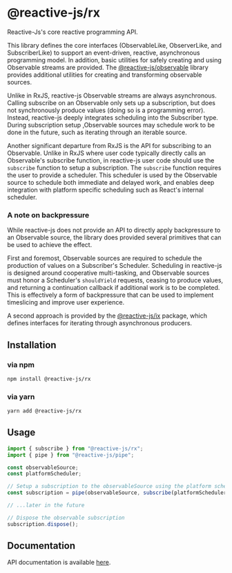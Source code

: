 # @reactive-js/rx

Reactive-Js's core reactive programming API.

This library defines the core interfaces (ObservableLike, ObserverLike, and SubscriberLike) to support an event-driven, reactive, asynchronous programming model. In addition, basic utilities for safely creating and using Observable streams are provided. The [@reactive-js/observable](../observable) library provides additional utilities for creating and transforming observable sources.

Unlike in RxJS, reactive-js Observable streams are always asynchronous. Calling subscribe on an Observable only sets up a subscription, but does not synchronously produce values (doing so is a programming error). Instead, reactive-js deeply integrates scheduling into the Subscriber type. During subscription setup ,Observable sources may schedule work to be done in the future, such as iterating through an iterable source.

Another significant departure from RxJS is the API for subscribing to an Observable. Unlike in RxJS where user code typically directly calls an Observable's subscribe function, in reactive-js user code should use the `subscribe` function to setup a subscription. The `subscribe` function requires the user to provide a scheduler. This scheduler is used by the Observable source to schedule both immediate and delayed work, and enables deep integration with platform specific scheduling such as React's internal scheduler.

### A note on backpressure

While reactive-js does not provide an API to directly apply backpressure to an Observable source, the library does provided several primitives that can be used to achieve the effect.

First and foremost, Observable sources are required to schedule the production of values on a Subscriber's Scheduler. Scheduling in reactive-js is designed around cooperative multi-tasking, and Observable sources must honor a Scheduler's `shouldYield` requests, ceasing to produce values, and returning a continuation callback if additional work is to be completed. This is effectively a form of backpressure that can be used to implement timeslicing and improve user experience.

A second approach is provided by the [@reactive-js/ix](../ix) package, which defines interfaces for iterating through asynchronous producers.

## Installation

### via npm

```sh
npm install @reactive-js/rx
```

### via yarn

```sh
yarn add @reactive-js/rx
```

## Usage

```typescript
import { subscribe } from "@reactive-js/rx";
import { pipe } from "@reactive-js/pipe";

const observableSource;
const platformScheduler;

// Setup a subscription to the observableSource using the platform scheduler
const subscription = pipe(observableSource, subscribe(platformScheduler));

// ...later in the future

// Dispose the observable subscription
subscription.dispose();
```

## Documentation

API documentation is available [here](./docs).
